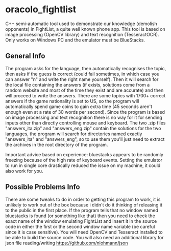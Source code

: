 # oracolo_fightlist
C++ semi-automatic tool used to demonstrate our knowledge (demolish opponents) in FightList, a quite well known phone app. This tool is based on image processing (OpenCV library) and text recognition (TesseractOCR).  Only works on Windows PC and the emulator must be BlueStacks.

## General Info
The program asks for the language, then automatically recognises the topic, then asks if the guess is correct (could fail sometimes, in which case you can answer "n" and write the right name yourself).
Then it will search for the local file containing the answers (if exists, solutions come from a random website and most of the time they exist and are accurate) and then will proceed
to write the answers. There are some topics with 1700+ correct answers if the game nationality is set to US, so the program will automatically spend game coins to gain extra time (45 seconds
aren't enough even at a rate of 30 words per second). Since the program is based on image processing and text recognition there is no way for it for sending inputs other than directly controlling mouse and keyboard.
The two .zip files "answers_ita.zip" and "answers_eng.zip" contain the solutions for the two languages, the program will search for directories named exactly "answers_ita" and "answers_eng", so to use them you'll just need to extract the archives in the root directory of the program.

Important advice based on experience: bluestacks appears to be randomly freezing because of the high rate of keyboard events. Setting the emulator to run in single core drastically reduced the issue on my machine, it could also work for you.

## Possible Problems Info
There are some tweaks to do in order to getting this program to work, it is unlikely to work out of the box because i didn't do it thinking of releasing it to the public in the first place.
If the program tells that no window named bluestacks is found (or something like that) then you need to check the exact name
of the window emulating FightList and insert it in the source code in either the first or the second window name variable (be careful since it is case sensitive).
You will need OpenCV and Tesseract installed to be able to build the source code.
You will also need an additional library for json file reading/writing https://github.com/nlohmann/json

